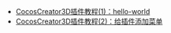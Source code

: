 - [CocosCreator3D插件教程(1)：hello-world](https://mp.weixin.qq.com/s/KzmV6qYt4LsTL8bkhuO2SA)
- [CocosCreator3D插件教程(2)：给插件添加菜单](https://mp.weixin.qq.com/s/1qiiwuoMMt0JuyZTxsVrYg)